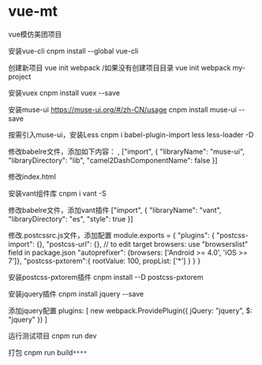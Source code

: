 # vue-mt
vue模仿美团项目


安装vue-cli
cnpm install --global vue-cli

创建新项目
 vue init webpack  /如果没有创建项目目录 vue init webpack my-project

安装vuex
cnpm install vuex --save

安装muse-ui   https://muse-ui.org/#/zh-CN/usage
cnpm install muse-ui --save

 按需引入muse-ui，安装Less
cnpm i babel-plugin-import less less-loader -D

修改babelre文件，添加如下内容：
,
    ["import", {
    "libraryName": "muse-ui",
    "libraryDirectory": "lib",
    "camel2DashComponentName": false
  }]
  
修改index.html
      <meta content="width=device-width,initial-scale=1.0,maximum-scale=1.0,user-scalable=no" name="viewport">
      <meta content="yes" name="apple-mobile-web-app-capable">
      <meta content="black" name="apple-mobile-web-app-status-bar-style">
      <meta content="telephone=no" name="format-detection">
      <meta content="email=no" name="format-detection">
      
      
安装vant组件库
cnpm i vant -S

修改babelre文件，添加vant插件
["import", {
      "libraryName": "vant",
      "libraryDirectory": "es",
      "style": true
    }]
    
修改.postcssrc.js文件，添加配置
module.exports = {
  "plugins": {
    "postcss-import": {},
    "postcss-url": {},
    // to edit target browsers: use "browserslist" field in package.json
    "autoprefixer": {browsers: ['Android >= 4.0', 'iOS >= 7']},
    "postcss-pxtorem":{
      rootValue: 100,
      propList: ['*']
    }
  }
}

安装postcss-pxtorem插件
cnpm install --D postcss-pxtorem


安装jquery插件
cnpm install jquery --save

添加jquery配置
  plugins: [
    new webpack.ProvidePlugin({
      jQuery: "jquery",
      $: "jquery"
    })
  ]
      
      
运行测试项目
cnpm run dev

打包
cnpm run build`****`

